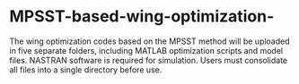 # MPSST-based-wing-optimization-
The wing optimization codes based on the MPSST method will be uploaded in five separate folders, including MATLAB optimization scripts and model files. NASTRAN software is required for simulation. Users must consolidate all files into a single directory before use.

